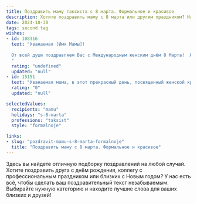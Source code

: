 ```yaml
---
title: Поздравить маму таксиста с 8 марта. Формальное и красивое
description: Хотите поздравить маму с 8 марта или другим праздником? Наш ИИ создаст незабываемое поздравление, а вы обязательно выделитесь среди других.  
date: 2024-10-30
tags: second tag
wishes:
- id: 108316
  text: "Уважаемая [Имя Мамы]!
  
  От всей души поздравляем Вас с Международным женским днём 8 Марта!  Желаем Вам крепкого здоровья,  неиссякаемой энергии,  спокойствия и благополучия. Пусть ваша работа таксиста приносит Вам только радость и удовлетворение, а  дом всегда будет полон тепла и уюта. С праздником!
  "
  rating: "undefined"
  updated: "null"
- id: 15151
  text: "Уважаемая мама, в этот прекрасный день, посвященный женской красоте и силе, я хочу поздравить Вас с Международным женским днем 8 марта. Ваша профессия таксиста требует от Вас не только профессионализма и внимания, но и огромной силы духа и терпения. Ваш труд достоин глубокого уважения. Желаю Вам здоровья, счастья и благополучия. Пусть каждый день приносит Вам радость и новые успехи в работе и личной жизни. С праздником, мама!"
  rating: "0"
  updated: "null"

selectedValues:
  recipients: "mamu"
  holidays: "s-8-marta"
  professions: "taksist"
  style: "formalnoje"

links:
- slug: "pozdravit-mamu-s-8-marta-formalnoje"
  title: "Поздравить маму с 8 марта. Формальное и красивое"
---
```


Здесь вы найдете отличную подборку поздравлений на любой случай. 
Хотите поздравить друга с днём рождения, коллегу с профессиональным праздником или близких с Новым годом? У нас есть всё, чтобы сделать ваш поздравительный текст незабываемым. Выбирайте нужную категорию и находите лучшие слова для ваших близких и друзей!
